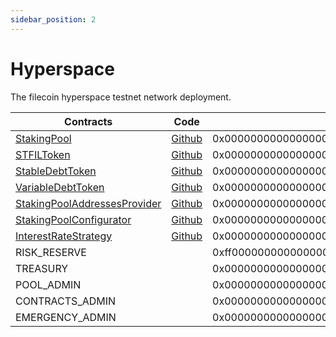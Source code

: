 ```yaml
---
sidebar_position: 2
---
```


# Hyperspace

The filecoin hyperspace testnet network deployment.

| Contracts                                                                          | Code                                                                                                                       | Address                                    | ABI                                                         |
| ---------------------------------------------------------------------------------- | -------------------------------------------------------------------------------------------------------------------------- | ------------------------------------------ | ----------------------------------------------------------- |
| [StakingPool](../smart_contracts/staking_pool)                                     | [Github](https://github.com/stfil-io/protocol/blob/main/contracts/protocol/stakingpool/StakingPool.sol)                    | 0x0000000000000000000000000000000000000000 | [ABI](../abi/hyperspace/StakingPool_ABI.json)                  |
| [STFILToken](../smart_contracts/stfil_tokens)                                      | [Github](https://github.com/stfil-io/protocol/blob/main/contracts/protocol/tokenization/STFILToken.sol)                    | 0x0000000000000000000000000000000000000000 | [ABI](../abi/hyperspace/STFILToken_ABI.json)                   |
| [StableDebtToken](../smart_contracts/debt_tokens)                                  | [Github](https://github.com/stfil-io/protocol/blob/main/contracts/protocol/tokenization/StableDebtToken.sol)               | 0x0000000000000000000000000000000000000000 | [ABI](../abi/hyperspace/StableDebtToken_ABI.json)              |
| [VariableDebtToken](../smart_contracts/debt_tokens)                                | [Github](https://github.com/stfil-io/protocol/blob/main/contracts/protocol/tokenization/VariableDebtToken.sol)             | 0x0000000000000000000000000000000000000000 | [ABI](../abi/hyperspace/VariableDebtToken_ABI.json)            |
| [StakingPoolAddressesProvider](../smart_contracts/staking_pool_addresses_provider) | [Github](https://github.com/stfil-io/protocol/blob/main/contracts/protocol/configuration/StakingPoolAddressesProvider.sol) | 0x0000000000000000000000000000000000000000 | [ABI](../abi/hyperspace/StakingPoolAddressesProvider_ABI.json) |
| [StakingPoolConfigurator](../smart_contracts/staking_pool_configurator)            | [Github](https://github.com/stfil-io/protocol/blob/main/contracts/protocol/configuration/StakingPoolConfigurator.sol)      | 0x0000000000000000000000000000000000000000 | [ABI](../abi/hyperspace/StakingPoolConfigurator_ABI.json)      |
| [InterestRateStrategy](../smart_contracts/interest_rate_strategy)                  | [Github](https://github.com/stfil-io/protocol/blob/main/contracts/protocol/configuration/InterestRateStrategy.sol)         | 0x0000000000000000000000000000000000000000 | [ABI](../abi/hyperspace/InterestRateStrategy_ABI.json)         |
| RISK_RESERVE                                                                       |                                                                                                                            | 0xff00000000000000000000000000000000000063 |                                                             |
| TREASURY                                                                           |                                                                                                                            | 0x0000000000000000000000000000000000000000 |                                                             |
| POOL_ADMIN                                                                         |                                                                                                                            | 0x0000000000000000000000000000000000000000 |                                                             |
| CONTRACTS_ADMIN                                                                    |                                                                                                                            | 0x0000000000000000000000000000000000000000 |                                                             |
| EMERGENCY_ADMIN                                                                    |                                                                                                                            | 0x0000000000000000000000000000000000000000 |                                                             |
